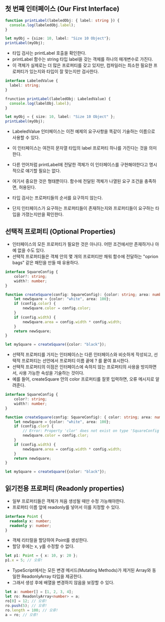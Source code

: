 ## 첫 번째 인터페이스 (Our First Interface)
```ts
function printLabel(labeledObj: { label: string }) {
  console.log(labeledObj.label);
}

let myObj = {size: 10, label: "Size 10 Object"};
printLabel(myObj);
```

- 타입 검사는 printLabel 호출을 확인한다. 
- printLabel 함수는 string 타입 label을 갖는 객체를 하나의 매개변수로 가진다. 
- 이 객체가 실제로는 더 많은 프로퍼티를 갖고 있지만, 컴파일러는 최소한 필요한 프로퍼티가 있는지와 타입이 잘 맞는지만 검사한다.

```ts
interface LabeledValue {
  label: string;
}

frunction printLabel(labeledObj: LabeledValue) {
  console.log(labelObj.label);
}

let myObj = { size: 10, label: "Size 10 Object" };
printLabel(myObj);
```

- LabeledValue 인터페이스는 이전 예제의 요구사항을 똑같이 기술하는 이름으로 사용할 수 있다.
- 이 인터페이스는 여전히 문자열 타입의 label 프로퍼티 하나를 가진다는 것을 의미한다.
- 다른 언어처럼 printLabel에 전달한 객체가 이 인터페이스를 구현해야한다고 명시적으로 얘기할 필요는 없다.
- 여기서 중요한 것은 형태뿐이다. 함수에 전달된 객체가 나열된 요구 조건을 충족하면, 허용된다.

- 타입 검사는 프로퍼티들의 순서를 요구하지 않는다.
- 단지 인터페이스가 요구하는 프로퍼티들이 존재하는지와 프로퍼티들이 요구하는 타입을 가졌는지만을 확인한다.

## 선택적 프로퍼티 (Optional Properties)
- 인터페이스의 모든 프로퍼티가 필요한 것은 아니다. 어떤 조건에서만 존재하거나 아예 없을 수도 있다.
- 선택적 프로퍼티들은 객체 안의 몇 개의 프로퍼티만 채워 함수에 전달하는 "oprion bags" 같은 패턴을 만들 때 유용하다.

```ts
interface SquareConfig {
    color?: string;
    width?: number;
}

function createSquare(config: SquareConfig): {color: string; area: number} {
    let newSquare = {color: "white", area: 100};
    if (config.color) {
        newSquare.color = config.color;
    }
    if (config.width) {
        newSquare.area = config.width * config.width;
    }
    return newSquare;
}

let mySquare = createSquare({color: "black"});
```

- 선택적 프로퍼티를 가지는 인터페이스는 다른 인터페이스와 비슷하게 작성되고, 선택적 프로퍼티는 선언에서 프로퍼티 이름 끝에 ? 를 뭍여 표시한다.
- 선택적 프로퍼티의 이점은 인터페이스에 속하지 않는 프로퍼티의 사용을 방지하면서, 사용 가능한 속성을 기술하는 것이다.
- 예를 들어, createSquare 안의 color 프로퍼티를 잘못 입력하면, 오류 메시지로 알려준다.

```ts
interface SquareConfig {
    color?: string;
    width?: number;
}

function createSquare(config: SquareConfig): { color: string; area: number } {
    let newSquare = {color: "white", area: 100};
    if (config.clor) {
        // Error: Property 'clor' does not exist on type 'SquareConfig'
        newSquare.color = config.clor;
    }
    if (config.width) {
        newSquare.area = config.width * config.width;
    }
    return newSquare;
}

let mySquare = createSquare({color: "black"});
```

## 읽기전용 프로퍼티 (Readonly properties)
- 일부 프로퍼티들은 객체가 처음 생성될 때만 수정 가능해야한다.
- 프로퍼티 이름 앞에 readonly를 넣어서 이를 지정할 수 있다.

```ts
interface Point {
  readonly x: number;
  readonly y: number;
}
```

- 객체 리터럴을 할당하여 Point를 생성한다.
- 할당 후에는 x, y를 수정할 수 없다.

```ts
let p1: Point = { x: 10, y: 20 };
p1.x = 5; // 오류!
```

- TypeScript에서는 모든 변경 메서드(Mutating Methods)가 제거된 Array<T>와 동일한 ReadonlyArray<T> 타입을 제공한다.
- 그래서 생성 후에 배열을 변경하지 않음을 보장할 수 있다.

```ts
let a: number[] = [1, 2, 3, 4];
let ro: ReadonlyArray<number> = a;
ro[0] = 12; // 오류!
ro.push(5); // 오류!
ro.length = 100; // 오류!
a = ro; // 오류!
```
